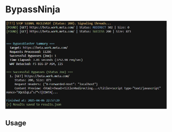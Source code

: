 # BypassNinja

<img src="./assets/bypass_succes.png" width="auto" height="auto" alt="bypass_succes image">

## Usage


